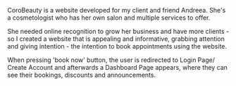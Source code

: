 CoroBeauty is a website developed for my client and friend Andreea. She's a cosmetologist who has her own salon and multiple services to offer.

She needed online recognition to grow her business and have more clients - so I created a website that is appealing and informative, grabbing attention and giving intention - the intention to book appointments using the website.

When pressing 'book now' button, the user is redirected to Login Page/ Create Account and afterwards a Dashboard Page appears, where they can see their bookings, discounts and announcements.

